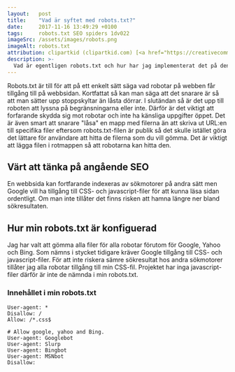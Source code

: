 ```yaml
---
layout:   post
title:    "Vad är syftet med robots.txt?"
date:     2017-11-16 13:49:29 +0100
tags:     robots.txt SEO spiders 1dv022
imageSrc: /assets/images/robots.png
imageAlt: robots.txt
attribution: clipartkid (clipartkid.com) [<a href="https://creativecommons.org/licenses/by-sa/4.0">CC BY-SA 4.0</a>]
description: >-
  Vad är egentligen robots.txt och hur har jag implementerat det på den här siten?
---
```

Robots.txt är till för att på ett enkelt sätt säga vad robotar på webben får tillgång till på webbsidan. Kortfattat så kan man säga att det snarare är så att man sätter upp stoppskyltar än låsta dörrar. I slutändan så är det upp till roboten att lyssna på begränsningarna eller inte. Därför är det viktigt att forfarande skydda sig mot robotar och inte ha känsliga uppgifter öppet. Det är även smart att snarare "låsa" en mapp med filerna än att skriva ut URL:en till specifika filer eftersom robots.txt-filen är publik så det skulle istället göra det lättare för användare att hitta de filerna som du vill gömma. Det är viktigt att lägga filen i rotmappen så att robotarna kan hitta den.

## Värt att tänka på angående SEO
En webbsida kan fortfarande indexeras av sökmotorer på andra sätt men Google vill ha tillgång till CSS- och javascript-filer för att kunna läsa sidan ordentligt. Om man inte tillåter det finns risken att hamna längre ner bland sökresultaten.

## Hur min robots.txt är konfiguerad
Jag har valt att gömma alla filer för alla robotar förutom för Google, Yahoo och Bing. Som nämns i stycket tidigare kräver Google tillgång till CSS- och javascript-filer. För att inte riskera sämre sökresultat hos andra sökmotorer tillåter jag alla robotar tillgång till min CSS-fil. Projektet har inga javascript-filer därför är inte de nämnda i min robots.txt.

### Innehållet i min robots.txt
```
User-agent: *
Disallow: /
Allow: /*.css$

# Allow google, yahoo and Bing.
User-agent: Googlebot
User-agent: Slurp
User-agent: Bingbot
User-agent: MSNbot
Disallow:
``` 
